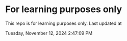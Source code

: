 # For learning purposes only
This repo is for learning purposes only.
Last updated at

Tuesday, November 12, 2024 2:47:09 PM

